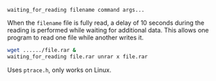 ```
waiting_for_reading filename command args...
```

When the `filename` file is fully read, a delay of 10 seconds during the reading is performed while waiting for additional data. This allows one program to read one file while another writes it.

```bash
wget ....../file.rar &
waiting_for_reading file.rar unrar x file.rar
```

Uses `ptrace.h`, only works on Linux.
